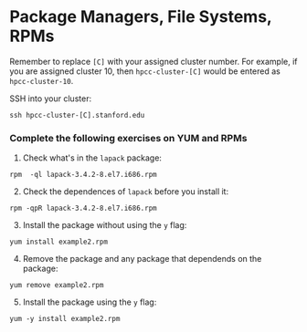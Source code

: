 # Package Managers, File Systems, RPMs

Remember to replace ```[C]``` with your assigned cluster number. For example, if you are assigned cluster 10, then ```hpcc-cluster-[C]``` would be entered as ```hpcc-cluster-10```.

SSH into your cluster:

```
ssh hpcc-cluster-[C].stanford.edu
```

### Complete the following exercises on YUM and RPMs

1. Check what's in the ```lapack``` package:

```
rpm  -ql lapack-3.4.2-8.el7.i686.rpm
```

2. Check the dependences of ```lapack``` before you install it:

```
rpm -qpR lapack-3.4.2-8.el7.i686.rpm
```

3. Install the package without using the ```y``` flag:

```
yum install example2.rpm
```

4. Remove the package and any package that dependends on the package:
```
yum remove example2.rpm
```

5. Install the package using the ```y``` flag:
```
yum -y install example2.rpm
```
